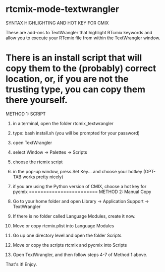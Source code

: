 rtcmix-mode-textwrangler
========================

SYNTAX HIGHLIGHTING AND HOT KEY FOR CMIX

These are add-ons to TextWrangler that highlight RTcmix keywords and
allow you to execute your RTcmix file from within the TextWrangler window.

There is an install script that will copy them to the (probably) correct
location, or, if you are not the trusting type, you can copy them there yourself.
========================
METHOD 1: SCRIPT
1. in a terminal, open the folder rtcmix_textwrangler
2. type: bash install.sh (you will be prompted for your password)
3. open TextWrangler
4. select Window -> Palettes -> Scripts
5. choose the rtcmix script
6. in the pop-up window, press Set Key... and choose your hotkey (OPT-TAB works pretty nicely)
7. if you are using the Python version of CMIX, choose a hot key for pycmix
========================
METHOD 2: Manual Copy

1. Go to your home folder and open Library -> Application Support -> TextWrangler
2. If there is no folder called Language Modules, create it now.
3. Move or copy rtcmix.plist into Language Modules
4. Go up one directory level and open the folder Scripts
5. Move or copy the scripts rtcmix and pycmix into Scripts
6. Open TextWrangler, and then follow steps 4-7 of Method 1 above.

That's it! Enjoy.
